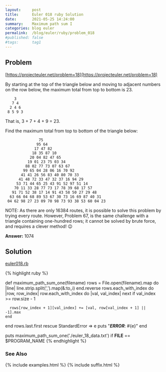 ```yaml
---
layout:     post
title:      Euler 018 ruby Solution
date:       2021-05-25 14:24:00
summary:    Maximum path sum I
categories: blog euler
permalink:  /blog/euler/ruby/problem_018
#published: false
#tags:      tag1
---
```


## Problem

[https://projecteuler.net/problem=18](https://projecteuler.net/problem=18)

By starting at the top of the triangle below and moving to adjacent numbers
on the row below, the maximum total from top to bottom is 23.

```
    3
   7 4
  2 4 6
 8 5 9 3
```
 That is, 3 + 7 + 4 + 9 = 23.

Find the maximum total from top to bottom of the triangle below:

```
               75
              95 64
             17 47 82
            18 35 87 10
           20 04 82 47 65
          19 01 23 75 03 34
         88 02 77 73 07 63 67
        99 65 04 28 06 16 70 92
       41 41 26 56 83 40 80 70 33
      41 48 72 33 47 32 37 16 94 29
     53 71 44 65 25 43 91 52 97 51 14
    70 11 33 28 77 73 17 78 39 68 17 57
   91 71 52 38 17 14 91 43 58 50 27 29 48
  63 66 04 68 89 53 67 30 73 16 69 87 40 31
 04 62 98 27 23 09 70 98 73 93 38 53 60 04 23
```

NOTE: As there are only 16384 routes, it is possible to solve this problem by trying every route. However, Problem 67, is the same challenge with a triangle containing one-hundred rows; it cannot be solved by brute force, and requires a clever method! :wink:

**Answer:** 1074

## Solution

[euler018.rb](https://gitlab.com/tvarley/euler/blob/master/ruby/lib/euler018.rb)

{% highlight ruby %}

def maximum_path_sum_one(filename)
  rows = File.open(filename).map do |line|
    line.strip.split(',').map(&:to_i)
  end.reverse
  rows.each_with_index do |row, row_index|
    row.each_with_index do |val, val_index|
      next if val_index >= row.size - 1

      rows[row_index + 1][val_index] += [val, row[val_index + 1] || -1].max
    end
  end
  rows.last.first
rescue StandardError => e
  puts "***ERROR***: #{e}"
end

puts maximum_path_sum_one('./euler_18_data.txt') if __FILE__ == $PROGRAM_NAME
{% endhighlight %}

### See Also
{% include examples.html %}
{% include suffix.html %}
